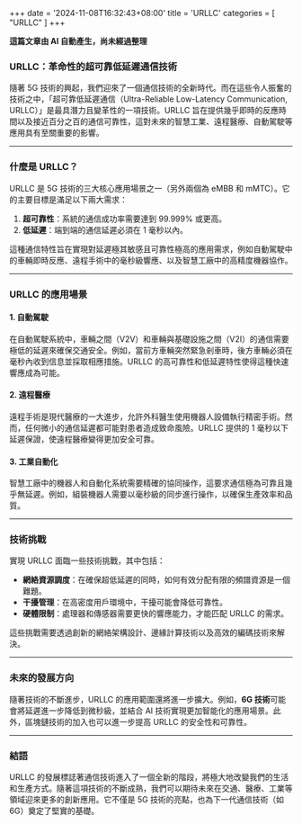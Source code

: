+++
date = '2024-11-08T16:32:43+08:00'
title = 'URLLC'
categories = [
    "URLLC"
]
+++

**這篇文章由 AI 自動產生，尚未經過整理**

### URLLC：革命性的超可靠低延遲通信技術

隨著 5G 技術的興起，我們迎來了一個通信技術的全新時代。而在這些令人振奮的技術之中，「超可靠低延遲通信（Ultra-Reliable Low-Latency Communication, URLLC）」是最具潛力且變革性的一項技術。URLLC 旨在提供幾乎即時的反應時間以及接近百分之百的通信可靠性，這對未來的智慧工業、遠程醫療、自動駕駛等應用具有至關重要的影響。

---

### 什麼是 URLLC？

URLLC 是 5G 技術的三大核心應用場景之一（另外兩個為 eMBB 和 mMTC）。它的主要目標是滿足以下兩大需求：

1. **超可靠性**：系統的通信成功率需要達到 99.999% 或更高。
2. **低延遲**：端到端的通信延遲必須在 1 毫秒以內。

這種通信特性旨在實現對延遲極其敏感且可靠性極高的應用需求，例如自動駕駛中的車輛即時反應、遠程手術中的毫秒級響應、以及智慧工廠中的高精度機器協作。

---

### URLLC 的應用場景

#### 1. **自動駕駛**

在自動駕駛系統中，車輛之間（V2V）和車輛與基礎設施之間（V2I）的通信需要極低的延遲來確保交通安全。例如，當前方車輛突然緊急剎車時，後方車輛必須在毫秒內收到信息並採取相應措施。URLLC 的高可靠性和低延遲特性使得這種快速響應成為可能。

#### 2. **遠程醫療**

遠程手術是現代醫療的一大進步，允許外科醫生使用機器人設備執行精密手術。然而，任何微小的通信延遲都可能對患者造成致命風險。URLLC 提供的 1 毫秒以下延遲保證，使遠程醫療變得更加安全可靠。

#### 3. **工業自動化**

智慧工廠中的機器人和自動化系統需要精確的協同操作，這要求通信極為可靠且幾乎無延遲。例如，組裝機器人需要以毫秒級的同步進行操作，以確保生產效率和品質。

---

### 技術挑戰

實現 URLLC 面臨一些技術挑戰，其中包括：

- **網絡資源調度**：在確保超低延遲的同時，如何有效分配有限的頻譜資源是一個難題。
- **干擾管理**：在高密度用戶環境中，干擾可能會降低可靠性。
- **硬體限制**：處理器和傳感器需要更快的響應能力，才能匹配 URLLC 的需求。

這些挑戰需要透過創新的網絡架構設計、邊緣計算技術以及高效的編碼技術來解決。

---

### 未來的發展方向

隨著技術的不斷進步，URLLC 的應用範圍還將進一步擴大。例如，**6G 技術**可能會將延遲進一步降低到微秒級，並結合 AI 技術實現更加智能化的應用場景。此外，區塊鏈技術的加入也可以進一步提高 URLLC 的安全性和可靠性。

---

### 結語

URLLC 的發展標誌著通信技術進入了一個全新的階段，將極大地改變我們的生活和生產方式。隨著這項技術的不斷成熟，我們可以期待未來在交通、醫療、工業等領域迎來更多的創新應用。它不僅是 5G 技術的亮點，也為下一代通信技術（如 6G）奠定了堅實的基礎。
